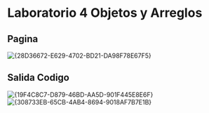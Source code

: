 # Laboratorio 4 Objetos y Arreglos

## Pagina
![{28D36672-E629-4702-BD21-DA98F78E67F5}](https://github.com/user-attachments/assets/fa81bf28-2e5f-4bd8-9e62-a763acef836d)


## Salida Codigo
![{19F4C8C7-D879-46BD-AA5D-901F445E8E6F}](https://github.com/user-attachments/assets/1ed68bde-ab35-48b8-b0d4-ac2b5bccaada)
![{308733EB-65CB-4AB4-8694-9018AF7B7E1B}](https://github.com/user-attachments/assets/19512ab9-8957-47bc-b3c5-555154ce1ed1)


